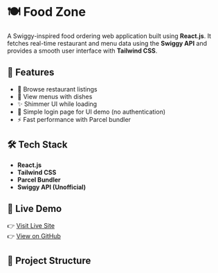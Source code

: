 # 🍽️ Food Zone

A Swiggy-inspired food ordering web application built using **React.js**. It fetches real-time restaurant and menu data using the **Swiggy API** and provides a smooth user interface with **Tailwind CSS**.

## 🚀 Features

- 🍔 Browse restaurant listings
- 📜 View menus with dishes
- ✨ Shimmer UI while loading
- 📱 Simple login page for UI demo (no authentication)
- ⚡ Fast performance with Parcel bundler

## 🛠️ Tech Stack

- **React.js**
- **Tailwind CSS**
- **Parcel Bundler**
- **Swiggy API (Unofficial)**

## 🔗 Live Demo

👉 [Visit Live Site](https://food-zone-web.vercel.app/)  
👉 [View on GitHub](https://github.com/nayan-21/Food-zone-web)

## 📌 Project Structure

